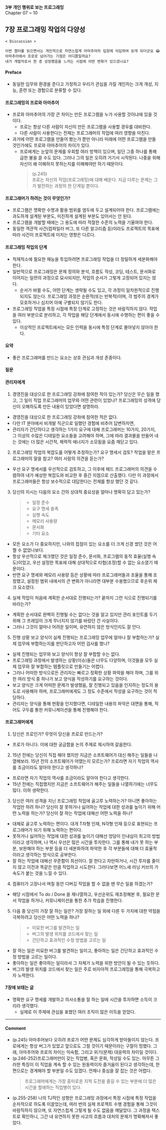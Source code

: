 **3부 개인 행위로 보는 프로그래밍**<br/>
Chapter 07 ~ 10

## 7장 프로그래밍 작업의 다양성

```
< Discussion >

이번 챕터를 읽으면서는 개인적으로 자연스럽게 아마추어의 입장에 이입하여 읽게 되더군요 😂
아마추어에서 프로로 넘어가는 기점은 어디쯤일까요?
내가 개발자로서 한 층 성장했음을 느끼는 시점에 어떤 변화가 있으셨나요?
```

#### Preface

- 동일한 임무와 환경을 준다고 가정하고 우리가 관심을 가질 개인차는 크게 개성, 지능, 훈련 또는 경험으로 분류할 수 있다.

#### 프로그래밍의 프로와 아마추어

- 프로와 아마추어의 가장 큰 차이는 만든 프로그램을 누가 사용할 것이냐에 있을 것이다.
  - 프로는 항상 다른 사람이 자신이 만든 프로그램을 사용할 경우를 대비한다.
  - 다른 사람이 사용한다는 전제는 프로그래머의 작업에 여러 영향을 미친다.
- 과거에 어떤 프로그램을 만들어 봤는가 뿐만 아니라 미래에 어떤 프로그램을 만들 것인가에도 프로와 아마추어의 차이가 있다.
  - 프로에게는 눈앞의 문제를 우회할 여러 방책이 있으며, 일단 그중 하나를 통해 급한 불을 끌 수도 있다. 그러나 그의 일은 오히려 거기서 시작된다. 나중을 위해 자신이 왜 이해하지 못하는지를 이해해야만 하기 때문이다.
    > (p.245)<br/>
    > 프로는 자신의 직업(프로그래밍)에 대해 배운다. 지금 다루는 문제는 그가 발전하는 과정의 한 단계일 뿐이다.

#### 프로그래머가 하려는 것이 무엇인가?

- 프로그램은 명확한 수명과 활용 범위를 염두에 두고 설계되어야 한다. 프로그램에는 과도하게 설계된 부분도, 미진하게 설계된 부분도 있어서는 안 된다.
- 프로그램을 개발할 때에는 그 용도에 따라 적절한 수준의 노력을 기울여야 한다.
- 동일한 객관적 사건(컴파일러 버그, 또 다른 알고리즘 등)이라도 프로젝트의 목표에 따라 사건이 프로젝트에 미치는 영향은 다르다.

#### 프로그래밍 작업의 단계

- 적재적소에 필요한 재능을 투입하려면 프로그래밍 작업을 더 정밀하게 세분화해야 한다.
- 일반적으로 프로그래밍은 문제 정의와 분석, 흐름도 작성, 코딩, 테스트, 문서화로 이어지는 일련의 과정으로 묘사되지만, 작업의 순서가 그렇게 고정되어 있지는 않다.
  - 순서가 바뀔 수도, 어떤 단계는 생략될 수도 있고, 각 과정이 일차원적으로 진행되지도 않는다. 프로그래밍 과정은 순환적(또는 반복적)이며, 각 범주의 경계가 모호하거나 심지어 아예 구별되지 않기도 한다.
- 프로그래밍 작업을 특정 시점에 특정 단계로 고정하는 것은 바람직하지 않다. 작업을 여러 부분으로 분리하고, 각 작업을 해당 단계에서 동시에 수행하는 편이 좋을 수 있다.
  - 이상적인 프로젝트에서는 모든 인력을 동시에 특정 단계로 몰아넣지 않아야 한다.

#### 요약

- 좋은 프로그래머를 만드는 요소는 상호 관심과 개성 존중이다.

#### 질문

#### 관리자에게

1. 경영진을 대상으로 한 프로그래밍 강좌에 참여한 적이 있는가? 당신은 무슨 일을 했고, 그 일이 직업 프로그래머의 업무와 어떤 관련이 있었나? 프로그래밍의 성격에 당신이 오해하도록 만든 내용이 있었다면 설명하라.

- 경영진을 대상으로 한 프로그래밍 강좌에 참여한 적은 없다.
- 다만 IT 분야에서 비개발 직군으로 일했던 경험에 비추어 답변하자면,
- 관리자가 간단하다고 생각하는 1가지 요구에 대해 프로그래머는 10가지, 20가지, 그 이상의 수많은 디테일한 요소들을 고려해야 하며, 그에 따라 결과물을 만들어 내는 것에는 더 많은 시간적, 체력적 에너지가 소모됨을 요즘 깨닫고 있다.

2. 프로그래밍 작업의 복잡도를 어떻게 추정하는가? 요구 명세서 검토? 작업을 맡은 프로그래머의 말을 참고? 여러 사람의 의견을 듣는가?

- 우선 요구 명세서를 우선적으로 검토하고, 그 이후에 헤드 프로그래머의 의견을 수렴하여 내가 예상한 복잡도와 비교한 후 중간 지점으로 산출했다. 다만 이 과정에서 프로그래머들은 항상 보수적으로 대답한다는 전제를 항상 했던 것 같다.

3. 당신의 지시는 다음의 요소 간의 상대적 중요성을 얼마나 명확히 담고 있는가?
   > - 일정 준수
   > - 요구 명세 충족
   > - 실행 속도
   > - 메모리 사용량
   > - 문서화
   > - 기타 요소

- 모든 요소가 다 중요하지만, 나와의 접점이 있는 요소를 더 크게 신경 썼던 것은 어쩔 수 없었나보다.
- 항상 우선적으로 체크했던 것은 일정 준수, 문서화, 프로그램의 동작 효율(실행 속도)이었고, 우선 설정한 목표에 대해 상대적으로 타협(조정)할 수 없는 요소였기 때문이다.
- 반면 요구 명세와 메모리 사용량 등은 상황에 따라 프로그래머들과 조율을 통해 조정했고, 설정된 범위 내에서의 큰 변화가 아니라면 대부분 수용했으므로 후순위 체크 요소였다.

4. 실제 작업이 처음에 계획한 순서대로 진행되는가? 끝까지 그런 식으로 진행되기를 바라는가?

- 계획한 순서대로 완벽히 진행될 수는 없다는 것을 알고 있지만 관리 포인트를 두기 위해 그 프레임이 크게 무너지지 않기를 바랐던 건 사실이다.
- 그러나 그것이 얼마나 어려운 일이며, 유연하지 않은 방식인지도 잘 안다.

5. 진행 상황 보고 양식이 실제 진행되는 프로그래밍 업무에 얼마나 잘 부합하는가? 실제 업무에 부합하는지를 판단하고자 어떤 검사를 했나?

- 실제 진행되는 업무와 보고 양식이 항상 잘 부합할 수는 없다.
- 프로그래밍 과정에서 발생하는 상황(이슈)들은 너무도 다양하며, 이것들을 모두 실제 업무와 잘 부합하는 템플릿으로 만들기는 어렵다.
- 그러나 어떠한 방식으로든 관리자는 빠르고 정확한 상황 파악을 해야 하며, 그를 위한 여러 방식 중 하나가 보고 양식을 작성하기를 요구하는 것이다.
- 보고 양식은 크게 어떠한 문제가 발생했음, 잘 진행되고 있음을 인지하는 정도의 용도로 사용해야 하며, 프로그래머에게도 그 정도 수준에서 작성을 요구하는 것이 적당하다.
- 관리자는 양식을 통해 현황을 인지했다면, 디테일한 내용의 파악은 대면을 통해, 적어도 구두를 통한 커뮤니케이션을 통해 진행해야 한다.

#### 프로그래머에게

1. 당신은 프로인가? 무엇이 당신을 프로로 만드는가?

- 프로가 아니다. 이에 대한 궁금함을 논의 주제로 제시하여 갈음한다.

2. 15년 전에는 당신이 직접 해야 했지만 지금은 소프트웨어가 대신 해주는 일들을 나열해보라. 15년 전의 소프트웨어가 어땠는지 모르는가? 프로라면 자기 직업의 역사를 조금이라도 알아야 한다고 생각하나?

- 프로라면 자기 직업의 역사를 조금이라도 알아야 한다고 생각한다.
- 15년 전에는 직접했지만 지금은 소프트웨어가 해주는 일들을 나열하기에는 너무도 많다. 이하 생략한다.

3. 당신은 여러 성격을 지닌 프로그래밍 작업에 골고루 노력하는가? 아니면 좋아하는 작업만 하려 하나? 당신이 잘 못하거나 싫어하는 작업에 대한 성과를 높이기 위해 어떤 노력을 하는가? 당신이 잘 하는 작업에 대해선 어떤 노력을 하나?

- 대체로 골고루 노력하는 편이다. 대개 T자형 인재, N각형 인재 등으로 표현되는 프로그래머가 되기 위해 노력하는 편이다.
- 못하거나 싫어하는 작업에 대한 성과를 높이기 대해선 엉덩이 인내심이 최고의 방법이라고 생각하며, 나 역시 우선은 많은 시간을 투자한다. 그를 통해 내가 못 하는 부분, 보완해야 하는 부분 등을 더 세분화하여 파악한 후 각 부분들에 대해 더 효율적이라고 생각하는 방식으로 공부한다.
- 잘 하는 작업에 대해선 꾸준함이 최선이다. 잘 한다고 자만하거나, 시간 투자를 줄이지 않고 이전과 똑같은 만큼 작업하고 시도한다. 그러다보면 어느새 러닝 커브의 가속도가 붙는 것을 느낄 수 있다.

4. 컴퓨터가 고장나서 며칠 동안 디버깅 작업을 할 수 없을 땐 무슨 일을 하겠는가?

- 해당 시점에서 To do / Done 을 재나열하고, 우선순위도 재조정해본 후, 필요한 문서 작업을 하거나, 커뮤니케이션을 통한 추가 학습을 진행한다.

5. 다음 중 당신이 가장 잘 하는 일은? 가장 잘하는 일 외에 다른 두 가지에 대한 약점을 극복하려고 당신은 어떤 노력을 하나?
   > - 미묘한 버그를 발견하는 일
   > - 버그의 발생 위치를 코드에서 찾는 일
   > - 간단하고 효과적인 수정 방법을 고르는 일

- 잘 하는 일은 미묘한 버그를 발견하는 일이고, 좋아하는 일은 간단하고 효과적인 수정 방법을 고르는 일이다.
- 좋아하는 일은 좋아하는 일이라서 그 자체가 노력을 위한 방안이 될 수 있는 듯하다.
- 버그의 발생 위치를 코드에서 찾는 일은 주로 비자아적 프로그래밍을 통해 극복하고자 노력한다.

#### 7장에 보태는 글

- 명확한 요구 명세를 개발하고 의사소통을 잘 하는 일에 시간을 투자하면 소득이 크리라 생각했다.
  - 실제로 이 주제에 관심을 표했던 여러 조직이 많은 이득을 얻었다.

---

#### Comment

- (p.245) 아마추어보다 오히려 프로가 어떤 문제도 심각하게 받아들이지 않는다. 프로에게는 항상 버그가 있었고 앞으로도 그럴 것이기 때문이라는 구절이 띵했다. 그래, 아마추어와 프로의 차이는 익숙함, 그리고 위기(문제) 대응력의 차이일 것이다.
- (p.246-252)프로그래머만이 갖는 직업병, 혹은 문화, 적성일 수도 있는. 아무튼 그러한 특징이 이 직업을 계속 할 수 있는 원동력이자 즐거움이 된다고 생각하는데, 한 편으로는 경계해야 할 부분일 수도 있겠다. 언제나 중심을 잘 잡는 것은 어렵다.
  > 프로그래머에게는 가장 흥미로운 지적 도전을 즐길 수 있는 부분에 더 많은 시간을 할애하는 직업병이 있다.
- (p.255-258) 나의 TJ적인 성향은 프로그래밍 과정에서 특정 시점에 특정 작업을 순차적으로 하도록 이끌었는데, 여러 번의 실제 프로젝트 수행 경험을 통해 그것이 바람직하지 않으며, 또 자연스럽게 그렇게 될 수도 없음을 깨달았다. 그 과정을 텍스트로 확인하니, 그간 내 유연하지 못한 사고의 흐름과 대처의 문제가 명확해져서 좋았다.
